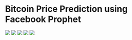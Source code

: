 # Bitcoin Price Prediction using Facebook Prophet

<img src = '../main/Data & Images/date vs price.png'>

<img src = '../main/Data & Images/violin.png'>

<img src = '../main/Data & Images/forecast.png'>

<img src = '../main/Data & Images/trend.png'>

<img src = '../main/Data & Images/evaluation.png'>
     
